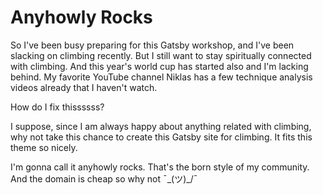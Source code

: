 # Anyhowly Rocks

So I've been busy preparing for this Gatsby workshop, and I've been slacking on climbing recently. But I still want to stay spiritually connected with climbing. And this year's world cup has started also and I'm lacking behind. My favorite YouTube channel Niklas has a few technique analysis videos already that I haven't watch.

How do I fix thissssss?

I suppose, since I am always happy about anything related with climbing, why not take this chance to create this Gatsby site for climbing. It fits this theme so nicely.

I'm gonna call it anyhowly rocks. That's the born style of my community. And the domain is cheap so why not ¯\_(ツ)\_/¯
